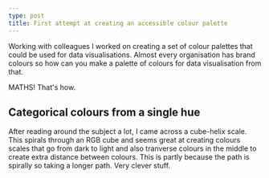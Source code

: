 ```yaml
---
type: post
title: First attempt at creating an accessible colour palette
---
```


Working with colleagues I worked on creating a set of colour palettes that could be used for data visualisations. Almost every organisation has brand colours so how can you make a palette of colours for data visualisation from that. 

MATHS! That's how.

## Categorical colours from a single hue

After reading around the subject a lot, I came across a cube-helix scale. This spirals through an RGB cube and seems great at creating colours scales that go from dark to light and also tranverse colours in the middle to create extra distance between colours. This is partly because the path is spirally so taking a longer path. Very clever stuff. 

